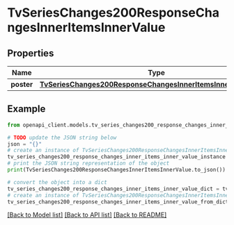 # TvSeriesChanges200ResponseChangesInnerItemsInnerValue


## Properties

Name | Type | Description | Notes
------------ | ------------- | ------------- | -------------
**poster** | [**TvSeriesChanges200ResponseChangesInnerItemsInnerValuePoster**](TvSeriesChanges200ResponseChangesInnerItemsInnerValuePoster.md) |  | [optional] 

## Example

```python
from openapi_client.models.tv_series_changes200_response_changes_inner_items_inner_value import TvSeriesChanges200ResponseChangesInnerItemsInnerValue

# TODO update the JSON string below
json = "{}"
# create an instance of TvSeriesChanges200ResponseChangesInnerItemsInnerValue from a JSON string
tv_series_changes200_response_changes_inner_items_inner_value_instance = TvSeriesChanges200ResponseChangesInnerItemsInnerValue.from_json(json)
# print the JSON string representation of the object
print(TvSeriesChanges200ResponseChangesInnerItemsInnerValue.to_json())

# convert the object into a dict
tv_series_changes200_response_changes_inner_items_inner_value_dict = tv_series_changes200_response_changes_inner_items_inner_value_instance.to_dict()
# create an instance of TvSeriesChanges200ResponseChangesInnerItemsInnerValue from a dict
tv_series_changes200_response_changes_inner_items_inner_value_from_dict = TvSeriesChanges200ResponseChangesInnerItemsInnerValue.from_dict(tv_series_changes200_response_changes_inner_items_inner_value_dict)
```
[[Back to Model list]](../README.md#documentation-for-models) [[Back to API list]](../README.md#documentation-for-api-endpoints) [[Back to README]](../README.md)


